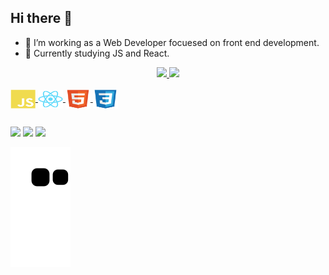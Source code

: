 ## Hi there 👋

- 🔭 I’m working as a Web Developer focuesed on front end development.
- 🌱 Currently studying JS and React.

<div align="center">
  <a href="https://github.com/amik94">
  <img height="180em" src="https://github-readme-stats.vercel.app/api?username=amik94&show_icons=true&theme=react&include_all_commits=true&count_private=true"/>
  <img height="180em" src="https://github-readme-stats.vercel.app/api/top-langs/?username=amik94&layout=compact&langs_count=7&theme=react"/>
</div>
  
<div style="display: inline_block"><br>
  <img align="center" alt="Armine-Js" height="30" width="40" src="https://raw.githubusercontent.com/devicons/devicon/master/icons/javascript/javascript-plain.svg">
  <img align="center" alt="Armine-React" height="30" width="40" src="https://raw.githubusercontent.com/devicons/devicon/master/icons/react/react-original.svg">
  <img align="center" alt="Armine-HTML" height="30" width="40" src="https://raw.githubusercontent.com/devicons/devicon/master/icons/html5/html5-original.svg">
  <img align="center" alt="Armine-CSS" height="30" width="40" src="https://raw.githubusercontent.com/devicons/devicon/master/icons/css3/css3-original.svg">
</div>
  
##

 <div> 
   <a href="https://www.youtube.com/channel/UCnn2a7uC2Dm2HxENylFYUYg" target="_blank"><img src="https://img.shields.io/badge/YouTube-FF0000?style=for-the-badge&logo=youtube&logoColor=white" target="_blank"></a>
   <a href = "mailto:arminasilva9294@gmail.com"><img src="https://img.shields.io/badge/-Gmail-%23333?style=for-the-badge&logo=gmail&logoColor=white" target="_blank"></a>
   <a href="https://br.linkedin.com/in/armine-samvelovna-a49906123/pt" target="_blank"><img src="https://img.shields.io/badge/-LinkedIn-%230077B5?style=for-the-badge&logo=linkedin&logoColor=white" target="_blank"></a> 
 
  ![Snake animation](https://github.com/amik94/amik94/blob/output/github-contribution-grid-snake.svg)
</div>
